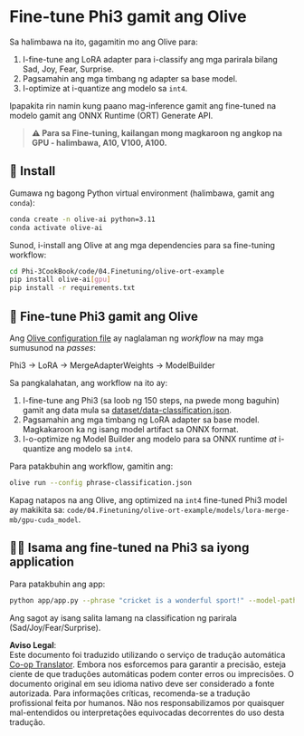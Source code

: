 <!--
CO_OP_TRANSLATOR_METADATA:
{
  "original_hash": "4164123a700fecd535d850f09506d72a",
  "translation_date": "2025-05-09T04:31:43+00:00",
  "source_file": "code/03.Finetuning/olive-ort-example/README.md",
  "language_code": "br"
}
-->
# Fine-tune Phi3 gamit ang Olive

Sa halimbawa na ito, gagamitin mo ang Olive para:

1. I-fine-tune ang LoRA adapter para i-classify ang mga parirala bilang Sad, Joy, Fear, Surprise.
1. Pagsamahin ang mga timbang ng adapter sa base model.
1. I-optimize at i-quantize ang modelo sa `int4`.

Ipapakita rin namin kung paano mag-inference gamit ang fine-tuned na modelo gamit ang ONNX Runtime (ORT) Generate API.

> **⚠️ Para sa Fine-tuning, kailangan mong magkaroon ng angkop na GPU - halimbawa, A10, V100, A100.**

## 💾 Install

Gumawa ng bagong Python virtual environment (halimbawa, gamit ang `conda`):

```bash
conda create -n olive-ai python=3.11
conda activate olive-ai
```

Sunod, i-install ang Olive at ang mga dependencies para sa fine-tuning workflow:

```bash
cd Phi-3CookBook/code/04.Finetuning/olive-ort-example
pip install olive-ai[gpu]
pip install -r requirements.txt
```

## 🧪 Fine-tune Phi3 gamit ang Olive
Ang [Olive configuration file](../../../../../code/03.Finetuning/olive-ort-example/phrase-classification.json) ay naglalaman ng *workflow* na may mga sumusunod na *passes*:

Phi3 -> LoRA -> MergeAdapterWeights -> ModelBuilder

Sa pangkalahatan, ang workflow na ito ay:

1. I-fine-tune ang Phi3 (sa loob ng 150 steps, na pwede mong baguhin) gamit ang data mula sa [dataset/data-classification.json](../../../../../code/03.Finetuning/olive-ort-example/dataset/dataset-classification.json).
1. Pagsamahin ang mga timbang ng LoRA adapter sa base model. Magkakaroon ka ng isang model artifact sa ONNX format.
1. I-o-optimize ng Model Builder ang modelo para sa ONNX runtime *at* i-quantize ang modelo sa `int4`.

Para patakbuhin ang workflow, gamitin ang:

```bash
olive run --config phrase-classification.json
```

Kapag natapos na ang Olive, ang optimized na `int4` fine-tuned Phi3 model ay makikita sa: `code/04.Finetuning/olive-ort-example/models/lora-merge-mb/gpu-cuda_model`.

## 🧑‍💻 Isama ang fine-tuned na Phi3 sa iyong application

Para patakbuhin ang app:

```bash
python app/app.py --phrase "cricket is a wonderful sport!" --model-path models/lora-merge-mb/gpu-cuda_model
```

Ang sagot ay isang salita lamang na classification ng parirala (Sad/Joy/Fear/Surprise).

**Aviso Legal**:  
Este documento foi traduzido utilizando o serviço de tradução automática [Co-op Translator](https://github.com/Azure/co-op-translator). Embora nos esforcemos para garantir a precisão, esteja ciente de que traduções automáticas podem conter erros ou imprecisões. O documento original em seu idioma nativo deve ser considerado a fonte autorizada. Para informações críticas, recomenda-se a tradução profissional feita por humanos. Não nos responsabilizamos por quaisquer mal-entendidos ou interpretações equivocadas decorrentes do uso desta tradução.